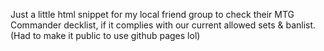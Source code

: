 Just a little html snippet for my local friend group to check their MTG Commander decklist, if it complies with our current allowed sets & banlist.
(Had to make it public to use github pages lol)
